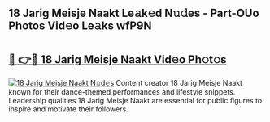 ## 18 Jarig Meisje Naakt Le𝚊k𝚎d N𝚞𝚍es - Part-OUo Photos Vid𝚎o Le𝚊ks wfP9N

# <h2><a href="http://fb5n0t.evod.top/?m=18+Jarig+Meisje+Naakt">🔗 👉🔴 18 Jarig Meisje Naakt Vid𝚎o Ph𝚘t𝚘s</a></h2>

[![18 Jarig Meisje Naakt N𝚞d𝚎s](https://i.imgur.com/8V9OHl7.gif)](http://fb5n0t.evod.top/?m=18+Jarig+Meisje+Naakt)
Content creator 18 Jarig Meisje Naakt known for their dance-themed performances and lifestyle snippets. Leadership qualities 18 Jarig Meisje Naakt are essential for public figures to inspire and motivate their followers. 
